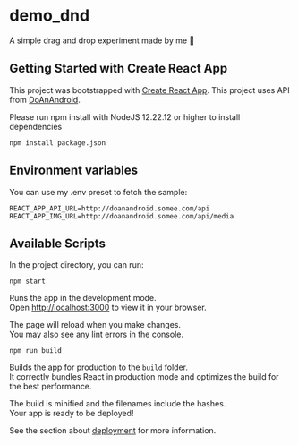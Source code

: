 # demo_dnd

A simple drag and drop experiment made by me 👀

## Getting Started with Create React App

This project was bootstrapped with [Create React App](https://github.com/facebook/create-react-app).
This project uses API from [DoAnAndroid](https://github.com/GS-755/AndroidWebService).

Please run npm install with NodeJS 12.22.12 or higher to install dependencies 

```shell
npm install package.json
```

## Environment variables

You can use my .env preset to fetch the sample: 

```text
REACT_APP_API_URL=http://doanandroid.somee.com/api 
REACT_APP_IMG_URL=http://doanandroid.somee.com/api/media 
```

## Available Scripts

In the project directory, you can run:

```shell
npm start
``` 

Runs the app in the development mode.\
Open [http://localhost:3000](http://localhost:3000) to view it in your browser.

The page will reload when you make changes.\
You may also see any lint errors in the console.

```shell
npm run build
```

Builds the app for production to the `build` folder.\
It correctly bundles React in production mode and optimizes the build for the best performance.

The build is minified and the filenames include the hashes.\
Your app is ready to be deployed!

See the section about [deployment](https://facebook.github.io/create-react-app/docs/deployment) for more information.
